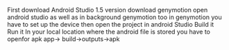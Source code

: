 First download Android Studio 1.5 version
download genymotion
open android studio as well as in background genymotion too
in genymotion you have to set up the device
then open the project in android Studio 
Build it
Run it
In your local location where the android file is stored you have to openfor apk
app-> build->outputs->apk
